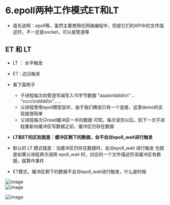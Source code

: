 # 6.epoll两种工作模式ET和LT  


* 首先说明：epoll等，虽然主要使用在网络编程中，但是它们的API中的文件描述符，不一定是socket，可以是管道等  


## ET 和 LT  

* LT ： 水平触发  
* ET :  边沿触发  



* 看下面例子  
    * 子进程每次向管道写端写入10字节数据 "aaaa\nbbbb\n" 、 "cccc\ndddd\n"......
    * 父进程使用epoll模型监听，由于我们确信只有一个连接，这里demo的实现就很简单 
    * 父进程每次只read缓冲区一半的数据  可知，每次读完以后，到下一次子进程重新向缓冲区写数据之前，缓冲区仍存在数据  


* **LT和ET的区别就是：缓冲区剩下的数据，会不会对epoll_wait进行触发**  

* 默认的 LT 模式就是：当缓冲区仍存在数据时，会对epoll_wait 进行触发   也就是如果父进程再次调用 epoll_wait 时，对应的一个文件描述符读缓冲区有数据，就算作事件  
* ET模式，缓冲区剩下的数据不会对epoll_wait进行触发，什么是时候


![image](https://user-images.githubusercontent.com/58176267/179650472-858c5d93-eeff-4c1b-a8d2-1f7ce20ceed5.png)  
![image](https://user-images.githubusercontent.com/58176267/179650518-7a8dafa9-eeb0-4be3-99fa-527d2bfb7f16.png)  


![image](https://user-images.githubusercontent.com/58176267/179650555-4286dc9c-4cce-4d38-a806-db25275e874a.png)
